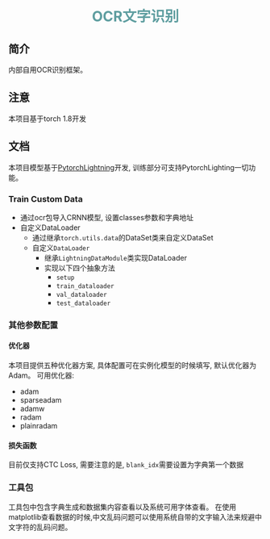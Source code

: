 <h1><div style="text-align: center;color: cadetblue">OCR文字识别</div></h1>

## 简介

内部自用OCR识别框架。

## 注意

本项目基于torch 1.8开发

## 文档

本项目模型基于[PytorchLightning](https://www.pytorchlightning.ai/)开发, 训练部分可支持PytorchLighting一切功能。

### Train Custom Data

- 通过ocr包导入CRNN模型, 设置classes参数和字典地址
- 自定义DataLoader
  - 通过继承`torch.utils.data`的DataSet类来自定义DataSet
  - 自定义`DataLoader`
    - 继承`LightningDataModule`类实现DataLoader
    - 实现以下四个抽象方法
      - `setup`
      - `train_dataloader`
      - `val_dataloader`
      - `test_dataloader`
### 其他参数配置

#### 优化器
本项目提供五种优化器方案, 具体配置可在实例化模型的时候填写, 默认优化器为Adam。
可用优化器:
- adam
- sparseadam
- adamw
- radam
- plainradam

#### 损失函数

目前仅支持CTC Loss, 需要注意的是, `blank_idx`需要设置为字典第一个数据

### 工具包

工具包中包含字典生成和数据集内容查看以及系统可用字体查看。
在使用matplotlib查看数据的时候,中文乱码问题可以使用系统自带的文字输入法来规避中文字符的乱码问题。
